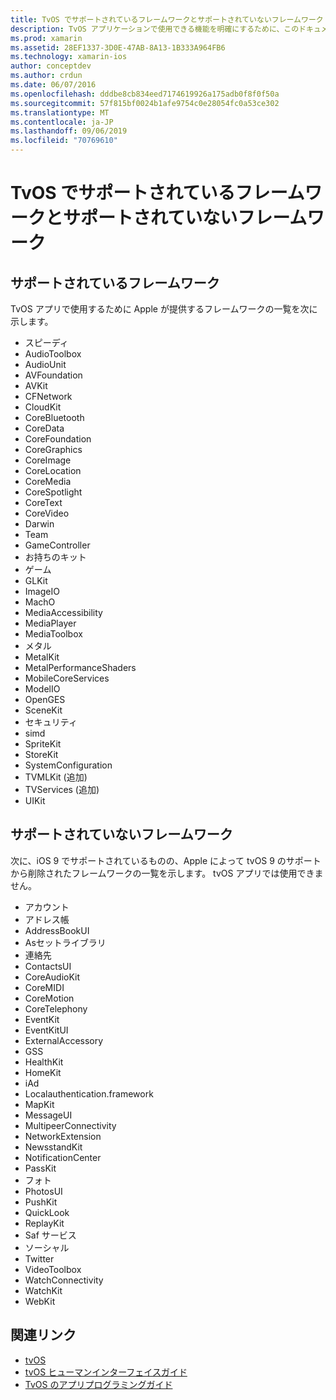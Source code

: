 ```yaml
---
title: TvOS でサポートされているフレームワークとサポートされていないフレームワーク
description: TvOS アプリケーションで使用できる機能を明確にするために、このドキュメントでは、tvOS でサポートされている Apple framework と tvOS でサポートされていない Apple framework の2つのリストを提供します。
ms.prod: xamarin
ms.assetid: 28EF1337-3D0E-47AB-8A13-1B333A964FB6
ms.technology: xamarin-ios
author: conceptdev
ms.author: crdun
ms.date: 06/07/2016
ms.openlocfilehash: dddbe8cb834eed7174619926a175adb0f8f0f50a
ms.sourcegitcommit: 57f815bf0024b1afe9754c0e28054fc0a53ce302
ms.translationtype: MT
ms.contentlocale: ja-JP
ms.lasthandoff: 09/06/2019
ms.locfileid: "70769610"
---
```

# <a name="supported-and-unsupported-frameworks-in-tvos"></a>TvOS でサポートされているフレームワークとサポートされていないフレームワーク

<a name="Supported-Frameworks" />

## <a name="supported-frameworks"></a>サポートされているフレームワーク

TvOS アプリで使用するために Apple が提供するフレームワークの一覧を次に示します。

- スピーディ
- AudioToolbox
- AudioUnit
- AVFoundation
- AVKit
- CFNetwork
- CloudKit
- CoreBluetooth
- CoreData
- CoreFoundation
- CoreGraphics
- CoreImage
- CoreLocation
- CoreMedia
- CoreSpotlight
- CoreText
- CoreVideo
- Darwin
- Team
- GameController
- お持ちのキット
- ゲーム
- GLKit
- ImageIO
- MachO
- MediaAccessibility
- MediaPlayer
- MediaToolbox
- メタル
- MetalKit
- MetalPerformanceShaders
- MobileCoreServices
- ModelIO
- OpenGES
- SceneKit
- セキュリティ
- simd
- SpriteKit
- StoreKit
- SystemConfiguration
- TVMLKit (追加)
- TVServices (追加)
- UIKit

<a name="Unsupported-Frameworks" />

## <a name="unsupported-frameworks"></a>サポートされていないフレームワーク

次に、iOS 9 でサポートされているものの、Apple によって tvOS 9 のサポートから削除されたフレームワークの一覧を示します。 tvOS アプリでは使用できません。

- アカウント
- アドレス帳
- AddressBookUI
- Asセットライブラリ
- 連絡先
- ContactsUI
- CoreAudioKit
- CoreMIDI
- CoreMotion
- CoreTelephony
- EventKit
- EventKitUI
- ExternalAccessory
- GSS
- HealthKit
- HomeKit
- iAd
- Localauthentication.framework
- MapKit
- MessageUI
- MultipeerConnectivity
- NetworkExtension
- NewsstandKit
- NotificationCenter
- PassKit
- フォト
- PhotosUI
- PushKit
- QuickLook
- ReplayKit
- Saf サービス
- ソーシャル
- Twitter
- VideoToolbox
- WatchConnectivity
- WatchKit
- WebKit

## <a name="related-links"></a>関連リンク

- [tvOS](https://developer.apple.com/tvos/)
- [tvOS ヒューマンインターフェイスガイド](https://developer.apple.com/tvos/human-interface-guidelines/)
- [TvOS のアプリプログラミングガイド](https://developer.apple.com/library/prerelease/tvos/documentation/General/Conceptual/AppleTV_PG/)
